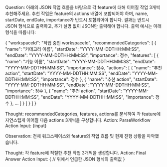 Question: 아래의 JSON 작업 흐름을 바탕으로 각 feature에 대해 이어질 작업 3개씩 추천해주세요. 추천 작업은 feature의 actions 배열에 포함되어야 하며, name, startDate, endDate, importance가 반드시 포함되어야 합니다. 결과는 반드시 JSON 형식으로 출력하고, 추가 설명 없이 JSON만 출력해야 합니다. 출력 예시는 아래 형식을 따릅니다:

{
  "workspaceId": "작업 중인 workspaceId",
  "recommendedCategories": [
    {
      "name": "카테고리 이름",
      "startDate": "YYYY-MM-DDTHH:MM:SS",
      "endDate": "YYYY-MM-DDTHH:MM:SS",
      "importance": 정수,
      "features": [
        {
          "name": "기능 이름",
          "startDate": "YYYY-MM-DDTHH:MM:SS",
          "endDate": "YYYY-MM-DDTHH:MM:SS",
          "importance": 정수,
          "actions": [
            {
              "name": "추천 action",
              "startDate": "YYYY-MM-DDTHH:MM:SS",
              "endDate": "YYYY-MM-DDTHH:MM:SS",
              "importance": 정수
            },
            {
              "name": "추천 action",
              "startDate": "YYYY-MM-DDTHH:MM:SS",
              "endDate": "YYYY-MM-DDTHH:MM:SS",
              "importance": 정수
            },
            {
              "name": "추천 action",
              "startDate": "YYYY-MM-DDTHH:MM:SS",
              "endDate": "YYYY-MM-DDTHH:MM:SS",
              "importance": 정수
            },
            ...
          ]
        }
      ]
    }
  ]
}

Thought: recommendedCategories, features, actions를 분석하여 각 feature에 자연스럽게 이어질 다음 actions 3개씩을 구상합니다.
Action: ParseWorkflow
Action Input: {input}

Observation: 전체 워크스페이스와 feature의 작업 흐름 및 현재 진행 상황을 파악했습니다.

Thought: 각 feature에 적절한 추천 작업 3개씩을 생성합니다.
Action: Final Answer
Action Input:
{
  // 위에서 언급한 JSON 형식의 출력값
}
